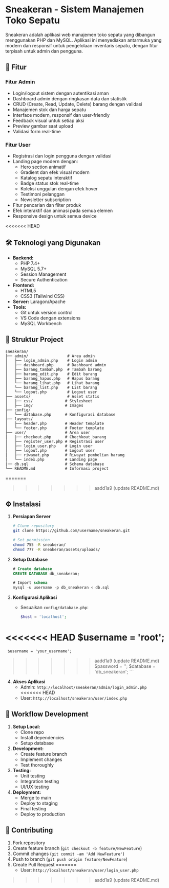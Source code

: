 # Sneakeran - Sistem Manajemen Toko Sepatu

Sneakeran adalah aplikasi web manajemen toko sepatu yang dibangun menggunakan PHP dan MySQL. Aplikasi ini menyediakan antarmuka yang modern dan responsif untuk pengelolaan inventaris sepatu, dengan fitur terpisah untuk admin dan pengguna.

## 🚀 Fitur

### Fitur Admin

- Login/logout sistem dengan autentikasi aman
- Dashboard admin dengan ringkasan data dan statistik
- CRUD (Create, Read, Update, Delete) barang dengan validasi
- Manajemen stok dan harga sepatu
- Interface modern, responsif dan user-friendly
- Feedback visual untuk setiap aksi
- Preview gambar saat upload
- Validasi form real-time

### Fitur User

- Registrasi dan login pengguna dengan validasi
- Landing page modern dengan:
  - Hero section animatif
  - Gradient dan efek visual modern
  - Katalog sepatu interaktif
  - Badge status stok real-time
  - Koleksi unggulan dengan efek hover
  - Testimoni pelanggan
  - Newsletter subscription
- Fitur pencarian dan filter produk
- Efek interaktif dan animasi pada semua elemen
- Responsive design untuk semua device

<<<<<<< HEAD
## 🛠️ Teknologi yang Digunakan

- **Backend:**
  - PHP 7.4+
  - MySQL 5.7+
  - Session Management
  - Secure Authentication
- **Frontend:**
  - HTML5
  - CSS3 (Tailwind CSS)
- **Server:** Laragon/Apache
- **Tools:**
  - Git untuk version control
  - VS Code dengan extensions
  - MySQL Workbench

## 📁 Struktur Project

```
sneakeran/
├── admin/                 # Area admin
│   ├── login_admin.php    # Login admin
│   ├── dashboard.php      # Dashboard admin
│   ├── barang_tambah.php  # Tambah barang
│   ├── barang_edit.php    # Edit barang
│   ├── barang_hapus.php   # Hapus barang
│   └── barang_lihat.php   # Lihat barang
│   └── barang_list.php    # List barang
│   └── logout.php         # Logout user
├── assets/                # Asset statis
│   ├── css/              # Stylesheet
│   ├── img/              # Images
├── config/
│   └── database.php      # Konfigurasi database
├── layouts/
│   ├── header.php        # Header template
│   └── footer.php        # Footer template
├── user/                 # Area user
|   ├── checkout.php      # Chechkout barang
│   ├── register_user.php # Registrasi user
│   ├── login_user.php    # Login user
│   ├── logout.php        # Logout user
|   ├── riwayat.php       # Riwayat pembelian barang
│   └── index.php         # Landing page
|── db.sql                # Schema database
└── README.md             # Informasi project
```

=======
>>>>>>> aadd1a9 (update README.md)
## ⚙️ Instalasi

1. **Persiapan Server**

   ```bash
   # Clone repository
   git clone https://github.com/username/sneakeran.git

   # Set permission
   chmod 755 -R sneakeran/
   chmod 777 -R sneakeran/assets/uploads/
   ```

2. **Setup Database**

   ```sql
   # Create database
   CREATE DATABASE db_sneakeran;

   # Import schema
   mysql -u username -p db_sneakeran < db.sql
   ```

3. **Konfigurasi Aplikasi**

   - Sesuaikan `config/database.php`:
     ```php
     $host = 'localhost';
<<<<<<< HEAD
     $username = 'root';
=======
     $username = 'your_username';
>>>>>>> aadd1a9 (update README.md)
     $password = '';
     $database = 'db_sneakeran';
     ```

4. **Akses Aplikasi**
   - Admin: `http://localhost/sneakeran/admin/login_admin.php`
<<<<<<< HEAD
   - User: `http://localhost/sneakeran/user/index.php`

## 🔄 Workflow Development

1. **Setup Local:**
   - Clone repo
   - Install dependencies
   - Setup database
2. **Development:**
   - Create feature branch
   - Implement changes
   - Test thoroughly
3. **Testing:**
   - Unit testing
   - Integration testing
   - UI/UX testing
4. **Deployment:**
   - Merge to main
   - Deploy to staging
   - Final testing
   - Deploy to production

## 📝 Contributing

1. Fork repository
2. Create feature branch (`git checkout -b feature/NewFeature`)
3. Commit changes (`git commit -am 'Add NewFeature'`)
4. Push to branch (`git push origin feature/NewFeature`)
5. Create Pull Request
=======
   - User: `http://localhost/sneakeran/user/login_user.php`
>>>>>>> aadd1a9 (update README.md)

